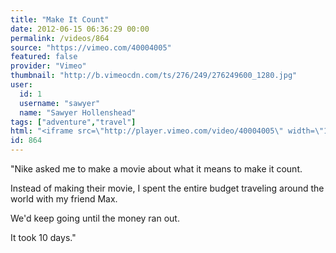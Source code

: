 ```yaml
---
title: "Make It Count"
date: 2012-06-15 06:36:29 00:00
permalink: /videos/864
source: "https://vimeo.com/40004005"
featured: false
provider: "Vimeo"
thumbnail: "http://b.vimeocdn.com/ts/276/249/276249600_1280.jpg"
user:
  id: 1
  username: "sawyer"
  name: "Sawyer Hollenshead"
tags: ["adventure","travel"]
html: "<iframe src=\"http://player.vimeo.com/video/40004005\" width=\"1280\" height=\"720\" frameborder=\"0\" webkitAllowFullScreen mozallowfullscreen allowFullScreen></iframe>"
id: 864
---
```


"Nike asked me to make a movie about what it means to make it count.

Instead of making their movie, I spent the entire budget traveling around the world with my friend Max. 

We'd keep going until the money ran out.

It took 10 days."